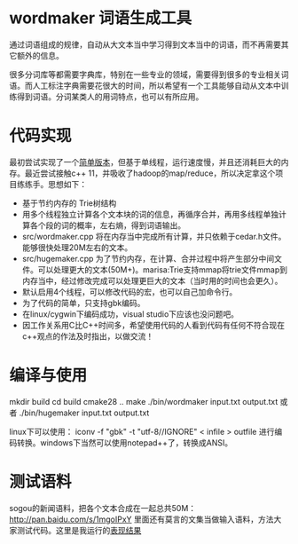 wordmaker 词语生成工具
=========
通过词语组成的规律，自动从大文本当中学习得到文本当中的词语，而不再需要其它额外的信息。

很多分词库等都需要字典库，特别在一些专业的领域，需要得到很多的专业相关词语。而人工标注字典需要花很大的时间，所以希望有一个工具能够自动从文本中训练得到词语。分词某类人的用词特点，也可以有所应用。

代码实现
========
最初尝试实现了一个[简单版本](https://github.com/jannson/yaha/blob/master/extra/segword.cpp)，但基于单线程，运行速度慢，并且还消耗巨大的内存。最近尝试接触c++ 11，并吸收了hadoop的map/reduce，所以决定拿这个项目练练手。思想如下：

* 基于节约内存的 Trie树结构
* 用多个线程独立计算各个文本块的词的信息，再循序合并，再用多线程单独计算各个段的词的概率，左右熵，得到词语输出。 
* src/wordmaker.cpp 将在内存当中完成所有计算，并只依赖于cedar.h文件。能够很快处理20M左右的文本。
* src/hugemaker.cpp 
为了节约内存，在计算、合并过程中将产生部分中间文件。可以处理更大的文本(50M+)。marisa:Trie支持mmap将trie文件mmap到内存当中，经过修改完成可以处理更巨大的文本（当时用的时间也会更久）。
* 默认启用4个线程，可以修改代码的宏，也可以自己加命令行。
* 为了代码的简单，只支持gbk编码。
* 在linux/cygwin下编码成功，visual studio下应该也没问题吧。
* 因工作关系用C比C++时间多，希望使用代码的人看到代码有任何不符合现在c++观点的作法及时指出，以做交流！

编译与使用
==========
mkdir build
cd build
cmake28 ..
make
./bin/wordmaker input.txt output.txt  或者
./bin/hugemaker input.txt output.txt

linux下可以使用：
iconv -f "gbk" -t "utf-8//IGNORE" < infile > outfile
进行编码转换。windows下当然可以使用notepad++了，转换成ANSI。

测试语料
========
sogou的新闻语料，把各个文本合成在一起总共50M：http://pan.baidu.com/s/1mgoIPxY
里面还有莫言的文集当做输入语料，方法大家测试代码。这里是我运行的[表现结果](https://github.com/jannson/wordmaker/tree/master/tests)
